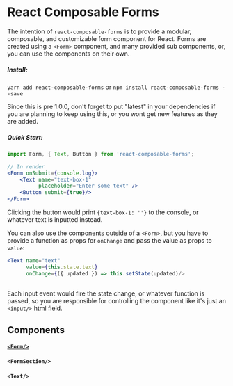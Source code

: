 # React Composable Forms

The intention of `react-composable-forms` is to provide a modular, composable, and customizable form component for React.
Forms are created using a `<Form>` component, and many provided sub components, or, you can use the components on their own.

##### Install:
`yarn add react-composable-forms` or `npm install react-composable-forms --save`

Since this is pre 1.0.0, don't forget to put "latest" in your dependencies if you are planning to keep using this, or you wont get new features as they are added.

##### Quick Start:

``` jsx
import Form, { Text, Button } from 'react-composable-forms';

// In render
<Form onSubmit={console.log}>
    <Text name="text-box-1"
          placeholder="Enter some text" />
    <Button submit={true}/>       
</Form>
```

Clicking the button would print `{text-box-1: ''}` to the console, or whatever text is inputted instead.

You can also use the components outside of a `<Form>`, but you have to provide a function as props for `onChange` and pass the value as props to `value`:

``` jsx
<Text name="text"
      value={this.state.text}
      onChange={({ updated }) => this.setState(updated)/>
      
```

Each input event would fire the state change, or whatever function is passed, so you are responsible for controlling the component like it's just an `<input/>` html field.

## Components

#### [`<Form/>`](components/form.md) 
#### `<FormSection/>`
#### `<Text/>`


